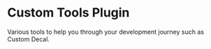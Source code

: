 # Custom Tools Plugin
Various tools to help you through your development journey such as Custom Decal.
